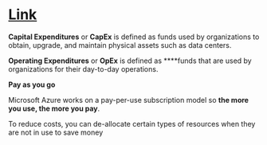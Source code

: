 # **[Link](https://azureauthority.in/economies-of-scale/)**

**Capital Expenditures** or **CapEx** is defined as funds used by organizations to obtain, upgrade, and maintain physical assets such as data centers.

**Operating Expenditures** or **OpEx** is defined as ****funds that are used by organizations for their day-to-day operations.

**Pay as you go**

Microsoft Azure works on a pay-per-use subscription model so **the more you use, the more you pay**.

To reduce costs, you can de-allocate certain types of resources when they are not in use to save money